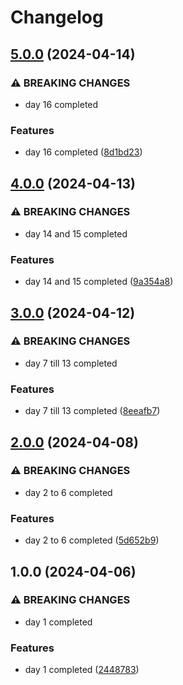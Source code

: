 # Changelog

## [5.0.0](https://github.com/sergiorgiraldo/AdventOfCode2020/compare/v4.0.0...v5.0.0) (2024-04-14)


### ⚠ BREAKING CHANGES

* day 16 completed

### Features

* day 16 completed ([8d1bd23](https://github.com/sergiorgiraldo/AdventOfCode2020/commit/8d1bd23373e0b722b516cbcee59e73d94421fc2f))

## [4.0.0](https://github.com/sergiorgiraldo/AdventOfCode2020/compare/v3.0.0...v4.0.0) (2024-04-13)


### ⚠ BREAKING CHANGES

* day 14 and 15 completed

### Features

* day 14 and 15 completed ([9a354a8](https://github.com/sergiorgiraldo/AdventOfCode2020/commit/9a354a85d50b9919890a1c01e7c05049646d84b8))

## [3.0.0](https://github.com/sergiorgiraldo/AdventOfCode2020/compare/v2.0.0...v3.0.0) (2024-04-12)


### ⚠ BREAKING CHANGES

* day 7 till 13 completed

### Features

* day 7 till 13 completed ([8eeafb7](https://github.com/sergiorgiraldo/AdventOfCode2020/commit/8eeafb74fe56908593b865c2a2f03f1d8dab02cb))

## [2.0.0](https://github.com/sergiorgiraldo/AdventOfCode2020/compare/v1.0.0...v2.0.0) (2024-04-08)


### ⚠ BREAKING CHANGES

* day 2 to 6 completed

### Features

* day 2 to 6 completed ([5d652b9](https://github.com/sergiorgiraldo/AdventOfCode2020/commit/5d652b98be21955a9cae7dd003a4fc0ef6a897a4))

## 1.0.0 (2024-04-06)


### ⚠ BREAKING CHANGES

* day 1 completed

### Features

* day 1 completed ([2448783](https://github.com/sergiorgiraldo/AdventOfCode2020/commit/2448783a0af27471224cfade9aa32e5062532fd8))
